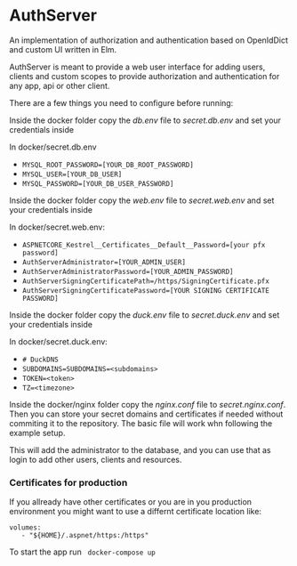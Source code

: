 # AuthServer
An implementation of authorization and authentication based on OpenIdDict and custom UI written in Elm.

AuthServer is meant to provide a web user interface for adding users, clients and custom scopes
to provide authorization and authentication for any app, api or other client.

There are a few things you need to configure before running:

Inside the docker folder copy the *db.env* file to *secret.db.env* and set your credentials inside

In docker/secret.db.env
* `MYSQL_ROOT_PASSWORD=[YOUR_DB_ROOT_PASSWORD]`
* `MYSQL_USER=[YOUR_DB_USER]`
* `MYSQL_PASSWORD=[YOUR_DB_USER_PASSWORD]`

Inside the docker folder copy the *web.env* file to *secret.web.env* and set your credentials inside

In docker/secret.web.env:
* `ASPNETCORE_Kestrel__Certificates__Default__Password=[your pfx password]`
* `AuthServerAdministrator=[YOUR_ADMIN_USER]`
* `AuthServerAdministratorPassword=[YOUR_ADMIN_PASSWORD]`
* `AuthServerSigningCertificatePath=/https/SigningCertificate.pfx`
* `AuthServerSigningCertificatePassword=[YOUR SIGNING CERTIFICATE PASSWORD]`

Inside the docker folder copy the *duck.env* file to *secret.duck.env* and set your credentials inside

In docker/secret.duck.env:
* `# DuckDNS`
* `SUBDOMAINS=SUBDOMAINS=<subdomains>`
* `TOKEN=<token>` 
* `TZ=<timezone>`

Inside the docker/nginx folder copy the *nginx.conf* file to *secret.nginx.conf*. Then you can store your secret domains and certificates if needed without commiting it to the repository.
The basic file will work whn following the example setup.

This will add the administrator to the database, and you can use that as login to add other users, clients and resources.

### Certificates for production

If you allready have other certificates or you are in you production environment you might want 
to use a differnt certificate location like:
```
volumes:
   - "${HOME}/.aspnet/https:/https"
```

To start the app run <code> docker-compose up </code> 

